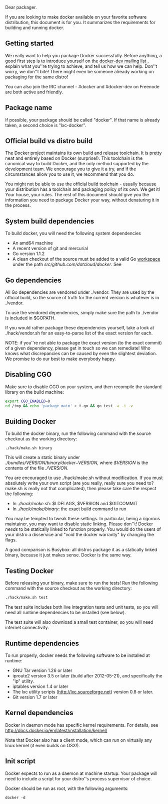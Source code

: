 Dear packager.

If you are looking to make docker available on your favorite software distribution,
this document is for you. It summarizes the requirements for building and running
docker.

## Getting started

We really want to help you package Docker successfully. Before anything, a good first step
is to introduce yourself on the [docker-dev mailing list](https://groups.google.com/forum/?fromgroups#!forum/docker-dev)
, explain what you''re trying to achieve, and tell us how we can help. Don''t worry, we don''t bite!
There might even be someone already working on packaging for the same distro!

You can also join the IRC channel - #docker and #docker-dev on Freenode are both active and friendly.

## Package name

If possible, your package should be called "docker". If that name is already taken, a second
choice is "lxc-docker".

## Official build vs distro build

The Docker project maintains its own build and release toolchain. It is pretty neat and entirely
based on Docker (surprise!). This toolchain is the canonical way to build Docker, and the only
method supported by the development team. We encourage you to give it a try, and if the circumstances
allow you to use it, we recommend that you do.

You might not be able to use the official build toolchain - usually because your distribution has a
toolchain and packaging policy of its own. We get it! Your house, your rules. The rest of this document
should give you the information you need to package Docker your way, without denaturing it in
the process.

## System build dependencies

To build docker, you will need the following system dependencies

* An amd64 machine
* A recent version of git and mercurial
* Go version 1.1.2
* A clean checkout of the source must be added to a valid Go [workspace](http://golang.org/doc/code.html#Workspaces)
under the path *src/github.com/dotcloud/docker*. See 


## Go dependencies

All Go dependencies are vendored under ./vendor. They are used by the official build,
so the source of truth for the current version is whatever is in ./vendor.

To use the vendored dependencies, simply make sure the path to ./vendor is included in $GOPATH.

If you would rather package these dependencies yourself, take a look at ./hack/vendor.sh for an
easy-to-parse list of the exact version for each.

NOTE: if you''re not able to package the exact version (to the exact commit) of a given dependency,
please get in touch so we can remediate! Who knows what discrepancies can be caused by even the
slightest deviation. We promise to do our best to make everybody happy.


## Disabling CGO

Make sure to disable CGO on your system, and then recompile the standard library on the build
machine:

```bash
export CGO_ENABLED=0
cd /tmp && echo 'package main' > t.go && go test -a -i -v
```

## Building Docker

To build the docker binary, run the following command with the source checkout as the
working directory:

```
./hack/make.sh binary
```

This will create a static binary under *./bundles/$VERSION/binary/docker-$VERSION*, where
*$VERSION* is the contents of the file *./VERSION*.

You are encouraged to use ./hack/make.sh without modification. If you must absolutely write
your own script (are you really, really sure you need to? make.sh is really not that complicated),
then please take care the respect the following:

* In *./hack/make.sh*: $LDFLAGS, $VERSION and $GITCOMMIT
* In *./hack/make/binary*: the exact build command to run

You may be tempted to tweak these settings. In particular, being a rigorous maintainer, you may want
to disable static linking. Please don''t! Docker *needs* to be statically linked to function properly.
You would do the users of your distro a disservice and "void the docker warranty" by changing the flags.

A good comparison is Busybox: all distros package it as a statically linked binary, because it just
makes sense. Docker is the same way.

## Testing Docker

Before releasing your binary, make sure to run the tests! Run the following command with the source
checkout as the working directory:

```bash
./hack/make.sh test
```

The test suite includes both live integration tests and unit tests, so you will need all runtime
dependencies to be installed (see below).

The test suite will also download a small test container, so you will need internet connectivity.


## Runtime dependencies

To run properly, docker needs the following software to be installed at runtime:

* GNU Tar version 1.26 or later
* iproute2 version 3.5 or later (build after 2012-05-21), and specifically the "ip" utility.
* iptables version 1.4 or later
* The lxc utility scripts (http://lxc.sourceforge.net) version 0.8 or later.
* Git version 1.7 or later 

## Kernel dependencies

Docker in daemon mode has specific kernel requirements. For details, see
http://docs.docker.io/en/latest/installation/kernel/

Note that Docker also has a client mode, which can run on virtually any linux kernel (it even builds
on OSX!).

## Init script

Docker expects to run as a daemon at machine startup. Your package will need to include a script
for your distro''s process supervisor of choice.

Docker should be run as root, with the following arguments:

```
docker -d
```
